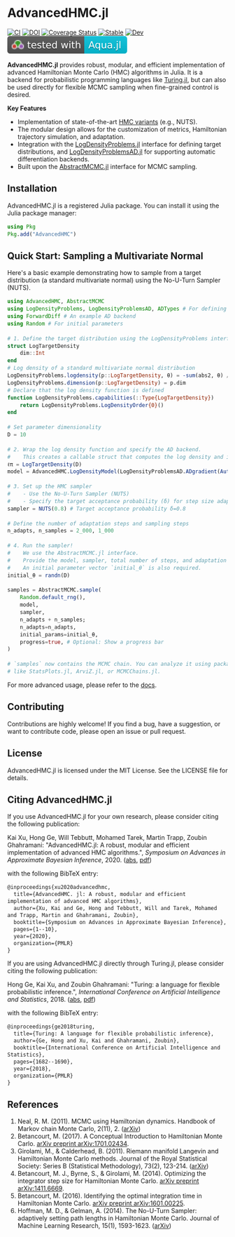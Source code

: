# AdvancedHMC.jl

[![CI](https://github.com/TuringLang/AdvancedHMC.jl/actions/workflows/CI.yml/badge.svg)](https://github.com/TuringLang/AdvancedHMC.jl/actions/workflows/CI.yml)
[![DOI](https://zenodo.org/badge/72657907.svg)](https://zenodo.org/badge/latestdoi/72657907)
[![Coverage Status](https://codecov.io/gh/TuringLang/AdvancedHMC.jl/branch/main/graph/badge.svg)](https://codecov.io/gh/TuringLang/AdvancedHMC.jl)
[![Stable](https://img.shields.io/badge/docs-stable-blue.svg)](https://turinglang.github.io/AdvancedHMC.jl/stable/)
[![Dev](https://img.shields.io/badge/docs-dev-blue.svg)](https://turinglang.github.io/AdvancedHMC.jl/dev/)
[![Aqua QA](https://raw.githubusercontent.com/JuliaTesting/Aqua.jl/master/badge.svg)](https://github.com/JuliaTesting/Aqua.jl)

**AdvancedHMC.jl** provides robust, modular, and efficient implementation of advanced Hamiltonian Monte Carlo (HMC) algorithms in Julia. It is a backend for probabilistic programming languages like [Turing.jl](https://github.com/TuringLang/Turing.jl), but can also be used directly for flexible MCMC sampling when fine-grained control is desired.

**Key Features**

  - Implementation of state-of-the-art [HMC variants](https://turinglang.org/AdvancedHMC.jl/dev/api/) (e.g., NUTS).
  - The modular design allows for the customization of metrics, Hamiltonian trajectory simulation, and adaptation.
  - Integration with the [LogDensityProblems.jl](https://github.com/tpapp/LogDensityProblems.jl) interface for defining target distributions, and [LogDensityProblemsAD.jl](https://github.com/TuringLang/LogDensityProblemsAD.jl) for supporting automatic differentiation backends.
  - Built upon the [AbstractMCMC.jl](https://github.com/TuringLang/AbstractMCMC.jl) interface for MCMC sampling.

## Installation

AdvancedHMC.jl is a registered Julia package. You can install it using the Julia package manager:

```julia
using Pkg
Pkg.add("AdvancedHMC")
```

## Quick Start: Sampling a Multivariate Normal

Here's a basic example demonstrating how to sample from a target distribution (a standard multivariate normal) using the No-U-Turn Sampler (NUTS).

```julia
using AdvancedHMC, AbstractMCMC
using LogDensityProblems, LogDensityProblemsAD, ADTypes # For defining the target distribution & its gradient
using ForwardDiff # An example AD backend
using Random # For initial parameters

# 1. Define the target distribution using the LogDensityProblems interface
struct LogTargetDensity
    dim::Int
end
# Log density of a standard multivariate normal distribution
LogDensityProblems.logdensity(p::LogTargetDensity, θ) = -sum(abs2, θ) / 2
LogDensityProblems.dimension(p::LogTargetDensity) = p.dim
# Declare that the log density function is defined
function LogDensityProblems.capabilities(::Type{LogTargetDensity})
    return LogDensityProblems.LogDensityOrder{0}()
end

# Set parameter dimensionality
D = 10

# 2. Wrap the log density function and specify the AD backend.
#    This creates a callable struct that computes the log density and its gradient.
ℓπ = LogTargetDensity(D)
model = AdvancedHMC.LogDensityModel(LogDensityProblemsAD.ADgradient(AutoForwardDiff(), ℓπ))

# 3. Set up the HMC sampler
#    - Use the No-U-Turn Sampler (NUTS)
#    - Specify the target acceptance probability (δ) for step size adaptation
sampler = NUTS(0.8) # Target acceptance probability δ=0.8

# Define the number of adaptation steps and sampling steps
n_adapts, n_samples = 2_000, 1_000

# 4. Run the sampler!
#    We use the AbstractMCMC.jl interface.
#    Provide the model, sampler, total number of steps, and adaptation steps.
#    An initial parameter vector `initial_θ` is also required.
initial_θ = randn(D)

samples = AbstractMCMC.sample(
    Random.default_rng(),
    model,
    sampler,
    n_adapts + n_samples;
    n_adapts=n_adapts,
    initial_params=initial_θ,
    progress=true, # Optional: Show a progress bar
)

# `samples` now contains the MCMC chain. You can analyze it using packages
# like StatsPlots.jl, ArviZ.jl, or MCMCChains.jl.
```

For more advanced usage, please refer to the [docs](https://turinglang.org/AdvancedHMC.jl/dev/get_started/).

## Contributing

Contributions are highly welcome! If you find a bug, have a suggestion, or want to contribute code, please open an issue or pull request.

## License

AdvancedHMC.jl is licensed under the MIT License. See the LICENSE file for details.

## Citing AdvancedHMC.jl

If you use AdvancedHMC.jl for your own research, please consider citing the following publication:

Kai Xu, Hong Ge, Will Tebbutt, Mohamed Tarek, Martin Trapp, Zoubin Ghahramani: "AdvancedHMC.jl: A robust, modular and efficient implementation of advanced HMC algorithms.", *Symposium on Advances in Approximate Bayesian Inference*, 2020. ([abs](http://proceedings.mlr.press/v118/xu20a.html), [pdf](http://proceedings.mlr.press/v118/xu20a/xu20a.pdf))

with the following BibTeX entry:

```
@inproceedings{xu2020advancedhmc,
  title={AdvancedHMC. jl: A robust, modular and efficient implementation of advanced HMC algorithms},
  author={Xu, Kai and Ge, Hong and Tebbutt, Will and Tarek, Mohamed and Trapp, Martin and Ghahramani, Zoubin},
  booktitle={Symposium on Advances in Approximate Bayesian Inference},
  pages={1--10},
  year={2020},
  organization={PMLR}
}
```

If you are using AdvancedHMC.jl directly through Turing.jl, please consider citing the following publication:

Hong Ge, Kai Xu, and Zoubin Ghahramani: "Turing: a language for flexible probabilistic inference.", *International Conference on Artificial Intelligence and Statistics*, 2018. ([abs](http://proceedings.mlr.press/v84/ge18b.html), [pdf](http://proceedings.mlr.press/v84/ge18b/ge18b.pdf))

with the following BibTeX entry:

```
@inproceedings{ge2018turing,
  title={Turing: A language for flexible probabilistic inference},
  author={Ge, Hong and Xu, Kai and Ghahramani, Zoubin},
  booktitle={International Conference on Artificial Intelligence and Statistics},
  pages={1682--1690},
  year={2018},
  organization={PMLR}
}
```

## References

 1. Neal, R. M. (2011). MCMC using Hamiltonian dynamics. Handbook of Markov chain Monte Carlo, 2(11), 2. ([arXiv](https://arxiv.org/pdf/1206.1901))
 2. Betancourt, M. (2017). A Conceptual Introduction to Hamiltonian Monte Carlo. [arXiv preprint arXiv:1701.02434](https://arxiv.org/abs/1701.02434).
 3. Girolami, M., & Calderhead, B. (2011). Riemann manifold Langevin and Hamiltonian Monte Carlo methods. Journal of the Royal Statistical Society: Series B (Statistical Methodology), 73(2), 123-214. ([arXiv](https://rss.onlinelibrary.wiley.com/doi/full/10.1111/j.1467-9868.2010.00765.x))
 4. Betancourt, M. J., Byrne, S., & Girolami, M. (2014). Optimizing the integrator step size for Hamiltonian Monte Carlo. [arXiv preprint arXiv:1411.6669](https://arxiv.org/pdf/1411.6669).
 5. Betancourt, M. (2016). Identifying the optimal integration time in Hamiltonian Monte Carlo. [arXiv preprint arXiv:1601.00225](https://arxiv.org/abs/1601.00225).
 6. Hoffman, M. D., & Gelman, A. (2014). The No-U-Turn Sampler: adaptively setting path lengths in Hamiltonian Monte Carlo. Journal of Machine Learning Research, 15(1), 1593-1623. ([arXiv](http://arxiv.org/abs/1111.4246))
